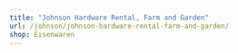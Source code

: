 ```yaml
---
title: "Johnson Hardware Rental, Farm and Garden"
url: /johnson/johnson-hardware-rental-farm-and-garden/
shop: Eisenwaren
---
```

